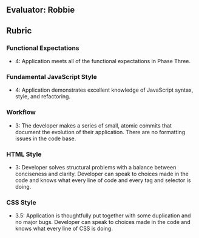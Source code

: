 ## Evaluator: Robbie

## Rubric

### Functional Expectations

- 4: Application meets all of the functional expectations in Phase Three.

### Fundamental JavaScript Style

- 4: Application demonstrates excellent knowledge of JavaScript syntax, style, and refactoring.

### Workflow

- 3: The developer makes a series of small, atomic commits that document the evolution of their application. There are no formatting issues in the code base.

### HTML Style

- 3:  Developer solves structural problems with a balance between conciseness and clarity. Developer can speak to choices made in the code and knows what every line of code and every tag and selector is doing.

### CSS Style

- 3.5:  Application is thoughtfully put together with some duplication and no major bugs. Developer can speak to choices made in the code and knows what every line of CSS is doing.
